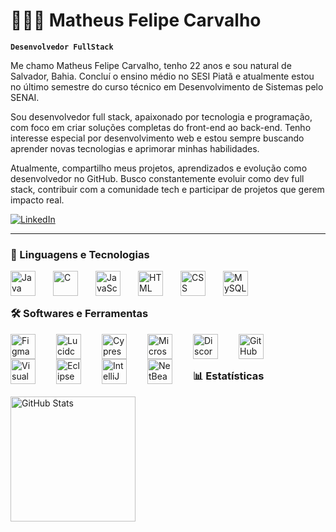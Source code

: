 # 👨🏻‍💻 Matheus Felipe Carvalho

**`Desenvolvedor FullStack`**

Me chamo Matheus Felipe Carvalho, tenho 22 anos e sou natural de Salvador, Bahia. Concluí o ensino médio no SESI Piatã e atualmente estou no último semestre do curso técnico em Desenvolvimento de Sistemas pelo SENAI.

Sou desenvolvedor full stack, apaixonado por tecnologia e programação, com foco em criar soluções completas do front-end ao back-end. Tenho interesse especial por desenvolvimento web e estou sempre buscando aprender novas tecnologias e aprimorar minhas habilidades.

Atualmente, compartilho meus projetos, aprendizados e evolução como desenvolvedor no GitHub. Busco constantemente evoluir como dev full stack, contribuir com a comunidade tech e participar de projetos que gerem impacto real.

<p align="left">
  <a href="https://www.linkedin.com/in/matheusfelipecarvalho-souza/" target="_blank">
    <img 
      alt="LinkedIn" 
      title="Conecte-se comigo no LinkedIn" 
      src="https://img.shields.io/badge/LinkedIn-Conecte--se%20comigo-blue?style=for-the-badge&logo=linkedin&logoColor=white&labelColor=0A66C2"
    />
  </a>
</p>

---

### 🤖 Linguagens e Tecnologias
<img 
    align="left" 
    alt="Java" 
    title="Java" 
    width="40px" 
    style="padding-right: 25px;" 
    src="https://cdn.jsdelivr.net/gh/devicons/devicon@latest/icons/java/java-original.svg" 
/>
<img 
    align="left" 
    alt="C" 
    title="C" 
    width="40px" 
    style="padding-right: 25px;" 
    src="https://cdn.jsdelivr.net/gh/devicons/devicon@latest/icons/c/c-original.svg" 
/>
<img 
    align="left" 
    alt="JavaScript" 
    title="JavaScript"
    width="40px" 
    style="padding-right: 25px;" 
    src="https://cdn.jsdelivr.net/gh/devicons/devicon@latest/icons/javascript/javascript-original.svg" 
/>
<img 
    align="left" 
    alt="HTML"
    title="HTML" 
    width="40px" 
    style="padding-right: 25px;" 
    src="https://cdn.jsdelivr.net/gh/devicons/devicon@latest/icons/html5/html5-original.svg" 
/>
<img 
    align="left" 
    alt="CSS" 
    title="CSS"
    width="40px" 
    style="padding-right: 25px;" 
    src="https://cdn.jsdelivr.net/gh/devicons/devicon@latest/icons/css3/css3-original.svg" 
/>
<img 
    align="left" 
    alt="MySQL" 
    title="MySQL"
    width="40px" 
    style="padding-right: 25px;" 
    src="https://cdn.jsdelivr.net/gh/devicons/devicon@latest/icons/mysql/mysql-original.svg" 
/>

<br/>
<br/>

### 🛠️ Softwares e Ferramentas

<img 
    align="left" 
    alt="Figma" 
    title="Figma"
    width="40px" 
    style="padding-right: 30px;" 
    src="https://cdn.jsdelivr.net/gh/devicons/devicon/icons/figma/figma-original.svg" 
/>
<img 
    align="left" 
    alt="Lucidchart" 
    title="Lucidchart"
    width="40px" 
    style="padding-right: 30px;" 
    src="https://cdn.productivity.directory/tools/2f7d5938-4427-4f3b-81c1-084f6d5ef70a" 
/>
<img 
    align="left" 
    alt="Cypress" 
    title="Cypress"
    width="40px" 
    style="padding-right: 30px;" 
    src="https://cdn.worldvectorlogo.com/logos/cypress-1.svg" 
/>
<img 
    align="left" 
    alt="Microsoft Office" 
    title="Microsoft Office"
    width="40px" 
    style="padding-right: 30px;" 
    src="https://img.icons8.com/color/512/microsoft-office-2019.png" 
/>

<img 
    align="left" 
    alt="Discord" 
    title="Discord"
    width="40px" 
    style="padding-right: 30px;" 
    src="https://static.cdnlogo.com/logos/d/23/discord-thumb.png" 
/>
<img 
    align="left" 
    alt="GitHub" 
    title="GitHub"
    width="40px" 
    style="padding-right: 30px;" 
    src="https://cdn.jsdelivr.net/gh/devicons/devicon/icons/github/github-original.svg" 
/>
<img 
    align="left" 
    alt="Visual Studio" 
    title="Visual Studio"
    width="40px" 
    style="padding-right: 30px;" 
    src="https://upload.wikimedia.org/wikipedia/commons/thumb/9/9a/Visual_Studio_Code_1.35_icon.svg/2048px-Visual_Studio_Code_1.35_icon.svg.png" 
/>
<img 
    align="left" 
    alt="Eclipse" 
    title="Eclipse"
    width="40px" 
    style="padding-right: 30px;" 
    src="https://cdn.jsdelivr.net/gh/devicons/devicon/icons/eclipse/eclipse-original.svg" 
/>
<img 
    align="left" 
    alt="IntelliJ IDEA" 
    title="IntelliJ IDEA"
    width="40px" 
    style="padding-right: 30px;" 
    src="https://cdn.jsdelivr.net/gh/devicons/devicon/icons/intellij/intellij-original.svg" 
/>
<img 
    align="left" 
    alt="NetBeans" 
    title="NetBeans"
    width="40px" 
    style="padding-right: 30px;" 
    src="https://upload.wikimedia.org/wikipedia/commons/thumb/9/98/Apache_NetBeans_Logo.svg/888px-Apache_NetBeans_Logo.svg.png" 
/>

<br/>
<br/>

### 📊 Estatísticas

  <img 
    align="left" 
    alt="GitHub Stats" 
    height="200" 
    src="https://github-readme-stats.vercel.app/api/top-langs/?username=matheusfelipe2003&theme=tokyonight&layout=compact&custom_title=Tecnologias&langs_count=9" 
  />
</p>


